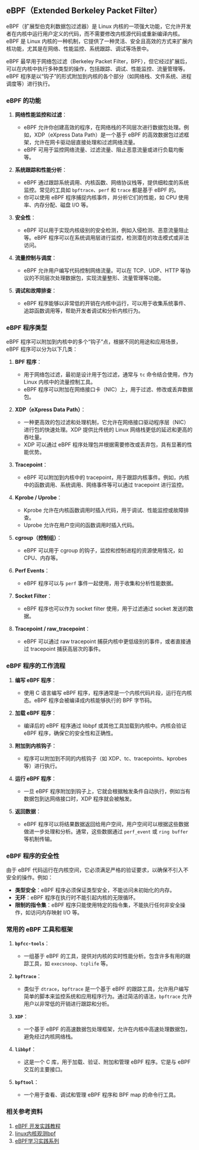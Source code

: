 ## eBPF（Extended Berkeley Packet Filter）

eBPF（扩展型伯克利数据包过滤器）是 Linux 内核的一项强大功能，它允许开发者在内核中运行用户定义的代码，而不需要修改内核源代码或重新编译内核。eBPF 是 Linux 内核的一种机制，它提供了一种灵活、安全且高效的方式来扩展内核功能，尤其是在网络、性能监控、系统跟踪、调试等场景中。

eBPF 最早用于网络包过滤（Berkeley Packet Filter，BPF），但它经过扩展后，可以在内核中执行多种类型的操作，包括跟踪、调试、性能监控、流量管理等。eBPF 程序是以“钩子”的形式附加到内核的各个部分（如网络栈、文件系统、进程调度等）进行执行。

### eBPF 的功能

1. **网络性能监控和过滤**：
   - eBPF 允许你创建高效的程序，在网络栈的不同层次进行数据包处理。例如，XDP（eXpress Data Path）是一个基于 eBPF 的高效数据包过滤框架，允许在网卡驱动层直接处理和过滤网络流量。
   - eBPF 可用于监控网络流量、过滤流量、阻止恶意流量或进行负载均衡等。

2. **系统跟踪和性能分析**：
   - eBPF 通过跟踪系统调用、内核函数、网络协议栈等，提供细粒度的系统监控。常见的工具如 `bpftrace`、`perf` 和 `trace` 都是基于 eBPF 的。
   - 你可以使用 eBPF 程序捕捉内核事件，并分析它们的性能，如 CPU 使用率、内存分配、磁盘 I/O 等。

3. **安全性**：
   - eBPF 可以用于实现内核级别的安全检测，例如入侵检测、恶意流量阻止等。eBPF 程序可以在系统调用层进行监控，检测潜在的攻击模式或非法访问。

4. **流量控制与调度**：
   - eBPF 允许用户编写代码控制网络流量。可以在 TCP、UDP、HTTP 等协议的不同层次处理数据包，实现流量整形、流量管理等功能。

5. **调试和故障排查**：
   - eBPF 程序能够以非常低的开销在内核中运行，可以用于收集系统事件、追踪函数调用等，帮助开发者调试和分析内核行为。

### eBPF 程序类型

eBPF 程序可以附加到内核中的多个“钩子”点，根据不同的用途和应用场景，eBPF 程序可以分为以下几类：

1. **BPF 程序**：
   - 用于网络包过滤，最初是设计用于包过滤，通常与 `tc` 命令结合使用，作为 Linux 内核中的流量控制工具。
   - eBPF 程序可以附加在网络接口卡（NIC）上，用于过滤、修改或丢弃数据包。

2. **XDP（eXpress Data Path）**：
   - 一种更高效的包过滤和处理机制，它允许在网络接口驱动程序层（NIC）进行包的快速处理。XDP 提供比传统的 Linux 网络栈更低的延迟和更高的吞吐量。
   - XDP 可以通过 eBPF 程序处理包并根据需要修改或丢弃包，具有显著的性能优势。

3. **Tracepoint**：
   - eBPF 可以附加到内核中的 tracepoint，用于跟踪内核事件。例如，内核中的函数调用、系统调用、网络事件等可以通过 tracepoint 进行监控。

4. **Kprobe / Uprobe**：
   - Kprobe 允许在内核函数调用时插入代码，用于调试、性能监控或故障排查。
   - Uprobe 允许在用户空间的函数调用时插入代码。

5. **cgroup（控制组）**：
   - eBPF 可以用于 cgroup 的钩子，监控和控制进程的资源使用情况，如 CPU、内存等。

6. **Perf Events**：
   - eBPF 程序可以与 `perf` 事件一起使用，用于收集和分析性能数据。

7. **Socket Filter**：
   - eBPF 程序也可以作为 socket filter 使用，用于过滤通过 socket 发送的数据。

8. **Tracepoint / raw_tracepoint**：
   - eBPF 可以通过 raw tracepoint 捕获内核中更低级别的事件，或者直接通过 tracepoint 捕获高层次的事件。

### eBPF 程序的工作流程

1. **编写 eBPF 程序**：
   - 使用 C 语言编写 eBPF 程序，程序通常是一个内核代码片段，运行在内核态。eBPF 程序会被编译成内核能够执行的 BPF 字节码。

2. **加载 eBPF 程序**：
   - 编译后的 eBPF 程序通过 libbpf 或其他工具加载到内核中。内核会验证 eBPF 程序，确保它的安全性和正确性。

3. **附加到内核钩子**：
   - 程序可以附加到不同的内核钩子（如 XDP、tc、tracepoints、kprobes 等）进行执行。

4. **运行 eBPF 程序**：
   - 一旦 eBPF 程序附加到钩子上，它就会根据触发条件自动执行，例如当有数据包到达网络接口时，XDP 程序就会被触发。

5. **返回数据**：
   - eBPF 程序可以将结果数据返回给用户空间，用户空间可以根据这些数据做进一步处理和分析。通常，这些数据通过 `perf_event` 或 `ring buffer` 等机制传输。

### eBPF 程序的安全性

由于 eBPF 代码运行在内核空间，它必须满足严格的验证要求，以确保不引入不安全的操作。例如：

- **类型安全**：eBPF 程序必须保证类型安全，不能访问未初始化的内存。
- **无环**：eBPF 程序在执行时不能引起内核的无限循环。
- **限制的指令集**：eBPF 程序只能使用特定的指令集，不能执行任何非安全操作，如访问内存映射 I/O 等。

### 常用的 eBPF 工具和框架

1. **`bpfcc-tools`**：
   - 一组基于 eBPF 的工具，提供对内核的实时性能分析。包含许多有用的跟踪工具，如 `execsnoop`、`tcplife` 等。

2. **`bpftrace`**：
   - 类似于 `dtrace`，`bpftrace` 是一个基于 eBPF 的跟踪工具，允许用户编写简单的脚本来监控系统和应用程序行为。通过简洁的语法，`bpftrace` 允许用户以非常低的开销进行跟踪和分析。

3. **`XDP`**：
   - 一个基于 eBPF 的高速数据包处理框架，允许在内核中高速处理数据包，避免经过内核网络栈。

4. **`libbpf`**：
   - 这是一个 C 库，用于加载、验证、附加和管理 eBPF 程序。它是与 eBPF 交互的主要接口。

5. **`bpftool`**：
   - 一个用于查看、调试和管理 eBPF 程序和 BPF map 的命令行工具。


### 相关参考资料
1. [eBPF 开发实践教程](https://eunomia.dev/zh/tutorials/)
2. [linux内核观测bpf](https://www.oreilly.com/library/view/linux-bpf/9787111660545/)
3. [eBPF学习实践系列](https://xiaodongq.github.io/category/#eBPF)

